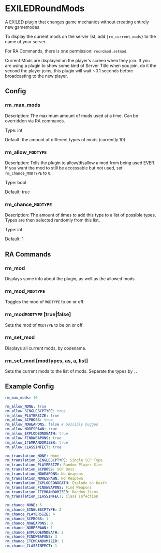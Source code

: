 # EXILEDRoundMods
A EXILED plugin that changes game mechanics without creating entirely new gamemodes.

To display the current mods on the server list, add `{rm_current_mods}` to the name of your server.

For RA Commands, there is one permission: `roundmod.setmod`.

Current Mods are displayed on the player's screen when they join. If you are using a plugin to show some kind of Server Title when you join, do it the second the player joins, this plugin will wait ~0.1 seconds before broadcasting to the new player.

## Config

### rm_max_mods

Description: The maximum amount of mods used at a time. Can be overridden via RA commands.

Type: int

Default: the amount of different types of mods (currently 10)

### rm_allow_`MODTYPE`

Description: Tells the plugin to allow/disallow a mod from being used EVER. If you want the mod to still be accessable but not used, set `rm_chance_MODTYPE` to `0`.

Type: bool

Default: true

### rm_chance_`MODTYPE`

Description: The amount of times to add this type to a list of possible types. Types are then selected randomly from this list.

Type: int

Default: 1

## RA Commands

### rm_mod

Displays some info about the plugin, as well as the allowed mods.

### rm_mod_`MODTYPE`

Toggles the mod of `MODTYPE` to on or off.

### rm_mod`MODTYPE` [true|false]

Sets the mod of `MODTYPE` to be on or off.

### rm_set_mod

Displays all current mods, by codename.

### rm_set_mod [modtypes, as, a, list]

Sets the current mods to the list of mods. Separate the types by `,`.

## Example Config

```yaml
rm_max_mods: 10

rm_allow_NONE: true
rm_allow_SINGLESCPTYPE: true
rm_allow_PLAYERSIZE: true
rm_allow_SCPBOSS: true
rm_allow_NOWEAPONS: false # possibly bugged
rm_allow_NORESPAWN: true
rm_allow_EXPLODEONDEATH: true
rm_allow_FINDWEAPONS: true
rm_allow_ITEMRANDOMIZER: true
rm_allow_CLASSINFECT: true

rm_translation_NONE: None
rm_translation_SINGLESCPTYPE: Single SCP Type
rm_translation_PLAYERSIZE: Random Player Size
rm_translation_SCPBOSS: SCP Boss
rm_translation_NOWEAPONS: No Weapons
rm_translation_NORESPAWN: No Respawn
rm_translation_EXPLODEONDEATH: Explode on Death
rm_translation_FINDWEAPONS: Find Weapons
rm_translation_ITEMRANDOMIZER: Random Items
rm_translation_CLASSINFECT: Class Infection

rm_chance_NONE: 5
rm_chance_SINGLESCPTYPE: 2
rm_chance_PLAYERSIZE: 4
rm_chance_SCPBOSS: 1
rm_chance_NOWEAPONS: 0
rm_chance_NORESPAWN: 1
rm_chance_EXPLODEONDEATH: 2
rm_chance_FINDWEAPONS: 3
rm_chance_ITEMRANDOMIZER: 1
rm_chance_CLASSINFECT: 1
```
